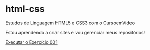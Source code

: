 # html-css
 Estudos de Linguagem HTML5 e CSS3 com o CursoemVideo

Estou aprendendo a criar sites e vou gerenciar meus repositórios!

<a href="https://marcelosouza0.github.io/html-css/exercicios/m%C3%B3dulo-01/ex001/index.html"> Executar o Exercício 001</a>